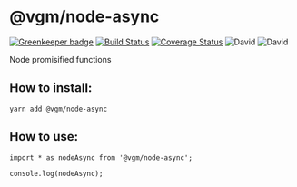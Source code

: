 # @vgm/node-async

[![Greenkeeper badge](https://badges.greenkeeper.io/vgmtv/node-async.svg)](https://greenkeeper.io/)
[![Build Status](https://gitlab.com/vgmtv/node-async.svg?branch=master)](https://gitlab.com/vgmtv/node-async) 
[![Coverage Status](https://coveralls.io/repos/gitlab/vgmtv/node-async/badge.svg)](https://coveralls.io/gitlab/vgmtv/node-async)
![David](https://img.shields.io/david/vgmtv/node-async.svg)
![David](https://img.shields.io/david/dev/vgmtv/node-async.svg)

Node promisified functions

## How to install:

```
yarn add @vgm/node-async
```

## How to use:

```
import * as nodeAsync from '@vgm/node-async';

console.log(nodeAsync);
```
